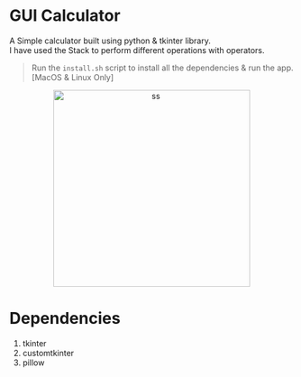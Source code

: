 # GUI Calculator

A Simple calculator built using python & tkinter library. </br>
I have used the Stack to perform different operations with operators.

>Run the `install.sh` script to install all the dependencies & run the app. [MacOS & Linux Only]

<div align="center">
  <img width="349" alt="ss" src="https://github.com/thesmartaniket/gui-calculator/assets/97422997/359a8655-bf97-4728-91a3-8ed00dd9b62d">
</div>

# Dependencies

1. tkinter
2. customtkinter
3. pillow
